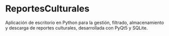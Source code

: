 # ReportesCulturales
Aplicación de escritorio en Python para la gestión, filtrado, almacenamiento y descarga de reportes culturales, desarrollada con PyQt5 y SQLite.
